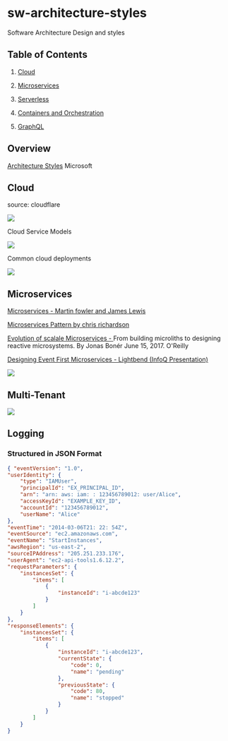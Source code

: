 # sw-architecture-styles
Software Architecture Design and styles

## Table of Contents

1. [Cloud](#cloud)

2. [Microservices](#microservices) 

3. [Serverless](serveless.md) 

4. [Containers and Orchestration](Containers-and-orchestration.md) 

5. [GraphQL](Graphql.md) 

## Overview

[Architecture Styles](https://docs.microsoft.com/en-us/azure/architecture/guide/architecture-styles/) Microsoft

## Cloud 
source: cloudflare  

![](https://www.cloudflare.com/resources/images/slt3lc6tev37/3YT0gya2bkUeuMrnGxhjAZ/4146c20c214cf001c74c0868ddfb9503/what-is-the-cloud.png)

Cloud Service Models 

![](https://www.cloudflare.com/img/learning/serverless/glossary/platform-as-a-service-paas/saas-paas-iaas-diagram.svg)

Common cloud deployments 

![](https://www.cloudflare.com/resources/images/slt3lc6tev37/2FUanuH7qCS1oycfYY4IMn/6b790f0e98674ce50c37cf8909d8a4b2/multicloud-vs-hybrid-cloud.svg)


## Microservices 

[Microservices - Martin fowler and James Lewis](https://martinfowler.com/articles/microservices.html)

[Microservices Pattern by chris richardson](https://microservices.io/)

[Evolution of scalale Microservices - ](https://www.oreilly.com/ideas/the-evolution-of-scalable-microservices)
From building microliths to designing reactive microsystems. By Jonas Bonér June 15, 2017. O'Reilly

[Designing Event First Microservices - Lightbend (InfoQ Presentation)](https://www.infoq.com/presentations/microservices-events-first-design) 

![](https://docs.microsoft.com/en-us/dotnet/standard/serverless-architecture/media/microservices-architecture.png)

## Multi-Tenant 

![](https://docs.microsoft.com/en-us/azure/sql-database/media/saas-tenancy-welcome-wingtip-tickets-app/three-tenancy-patterns.png)

## Logging

### Structured in JSON Format

```json
{ "eventVersion": "1.0",
"userIdentity": {
    "type": "IAMUser",
    "principalId": "EX_PRINCIPAL_ID",
    "arn": "arn: aws: iam: : 123456789012: user/Alice",
    "accessKeyId": "EXAMPLE_KEY_ID",
    "accountId": "123456789012",
    "userName": "Alice"
},
"eventTime": "2014-03-06T21: 22: 54Z",
"eventSource": "ec2.amazonaws.com",
"eventName": "StartInstances",
"awsRegion": "us-east-2",
"sourceIPAddress": "205.251.233.176",
"userAgent": "ec2-api-tools1.6.12.2",
"requestParameters": {
    "instancesSet": {
        "items": [
            {
                "instanceId": "i-abcde123"
            }
        ]
    }
},
"responseElements": {
    "instancesSet": {
        "items": [
            {
                "instanceId": "i-abcde123",
                "currentState": {
                    "code": 0,
                    "name": "pending"
                },
                "previousState": {
                    "code": 80,
                    "name": "stopped"
                }
            }
        ]
    }
}
```
